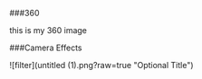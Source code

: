 ###360

this is my 360 image

<script src="//360.vizor.io/scripts/embed.js" data-vizorurl="https://360.vizor.io/embed/v/qn3n" ></script>


###Camera Effects

![filter](untitled (1).png?raw=true "Optional Title")

